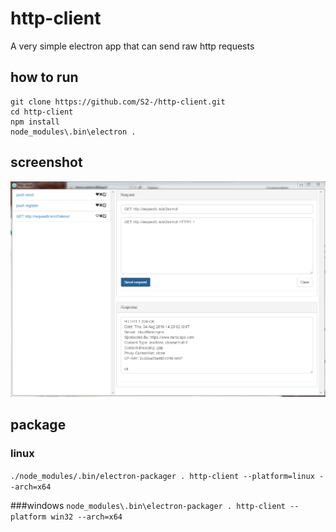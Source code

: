 # http-client

A very simple electron app that can send raw http requests

## how to run

```
git clone https://github.com/S2-/http-client.git
cd http-client
npm install
node_modules\.bin\electron .
```

## screenshot
![version 1](screenshots/version1.png)

## package
### linux
`./node_modules/.bin/electron-packager . http-client --platform=linux --arch=x64`

###windows
`node_modules\.bin\electron-packager . http-client --platform win32 --arch=x64`
